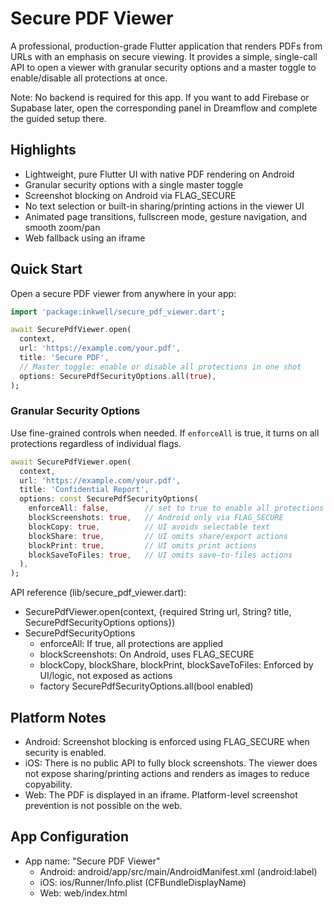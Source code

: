 # Secure PDF Viewer

A professional, production-grade Flutter application that renders PDFs from URLs with an emphasis on secure viewing. It provides a simple, single-call API to open a viewer with granular security options and a master toggle to enable/disable all protections at once.

Note: No backend is required for this app. If you want to add Firebase or Supabase later, open the corresponding panel in Dreamflow and complete the guided setup there.

## Highlights
- Lightweight, pure Flutter UI with native PDF rendering on Android
- Granular security options with a single master toggle
- Screenshot blocking on Android via FLAG_SECURE
- No text selection or built-in sharing/printing actions in the viewer UI
- Animated page transitions, fullscreen mode, gesture navigation, and smooth zoom/pan
- Web fallback using an iframe

## Quick Start
Open a secure PDF viewer from anywhere in your app:

```dart
import 'package:inkwell/secure_pdf_viewer.dart';

await SecurePdfViewer.open(
  context,
  url: 'https://example.com/your.pdf',
  title: 'Secure PDF',
  // Master toggle: enable or disable all protections in one shot
  options: SecurePdfSecurityOptions.all(true),
);
```

### Granular Security Options
Use fine-grained controls when needed. If `enforceAll` is true, it turns on all protections regardless of individual flags.

```dart
await SecurePdfViewer.open(
  context,
  url: 'https://example.com/your.pdf',
  title: 'Confidential Report',
  options: const SecurePdfSecurityOptions(
    enforceAll: false,        // set to true to enable all protections at once
    blockScreenshots: true,   // Android only via FLAG_SECURE
    blockCopy: true,          // UI avoids selectable text
    blockShare: true,         // UI omits share/export actions
    blockPrint: true,         // UI omits print actions
    blockSaveToFiles: true,   // UI omits save-to-files actions
  ),
);
```

API reference (lib/secure_pdf_viewer.dart):
- SecurePdfViewer.open(context, {required String url, String? title, SecurePdfSecurityOptions options})
- SecurePdfSecurityOptions
  - enforceAll: If true, all protections are applied
  - blockScreenshots: On Android, uses FLAG_SECURE
  - blockCopy, blockShare, blockPrint, blockSaveToFiles: Enforced by UI/logic, not exposed as actions
  - factory SecurePdfSecurityOptions.all(bool enabled)

## Platform Notes
- Android: Screenshot blocking is enforced using FLAG_SECURE when security is enabled.
- iOS: There is no public API to fully block screenshots. The viewer does not expose sharing/printing actions and renders as images to reduce copyability.
- Web: The PDF is displayed in an iframe. Platform-level screenshot prevention is not possible on the web.

## App Configuration
- App name: "Secure PDF Viewer"
  - Android: android/app/src/main/AndroidManifest.xml (android:label)
  - iOS: ios/Runner/Info.plist (CFBundleDisplayName)
  - Web: web/index.html <title> and manifest.json
- Permissions
  - Android: INTERNET, ACCESS_NETWORK_STATE
  - iOS: App Transport Security is enabled to allow arbitrary loads for demo. Update ATS rules to your production requirements.
- Icons
  - Configure Flutter Launcher Icons in pubspec.yaml (flutter_launcher_icons). Provide production-ready assets before publishing.

## Publishing Checklist (Play Store & App Store)
- Update app name, bundle identifiers, and versioning
- Provide final app icons and splash assets
- Ensure a valid privacy policy that reflects your data practices
- Verify permissions and network security rules (ATS on iOS)
- Test on physical devices across orientations and screen sizes
- Prepare store listing: title, description, screenshots, and promotional graphics
- Run a final QA pass for error states (e.g., offline, invalid URLs)

## Demo Screen
lib/screens/home_page.dart provides a simple UI to paste a URL, toggle security, and open the viewer.

## Limitations and Guidance
- The app intentionally omits features like share, print, and system-wide save controls to reduce data exfiltration paths.
- No solution can absolutely prevent all forms of copying (e.g., taking a photo of the screen). This app focuses on practical protections.

## Contributing
- Code style: Flutter lints are enabled.
- Use English for code and comments.

## Support
If you need a backend (analytics, auth, storage), use the Firebase or Supabase panels in Dreamflow to add an integration. This app works fully offline with just a URL.
